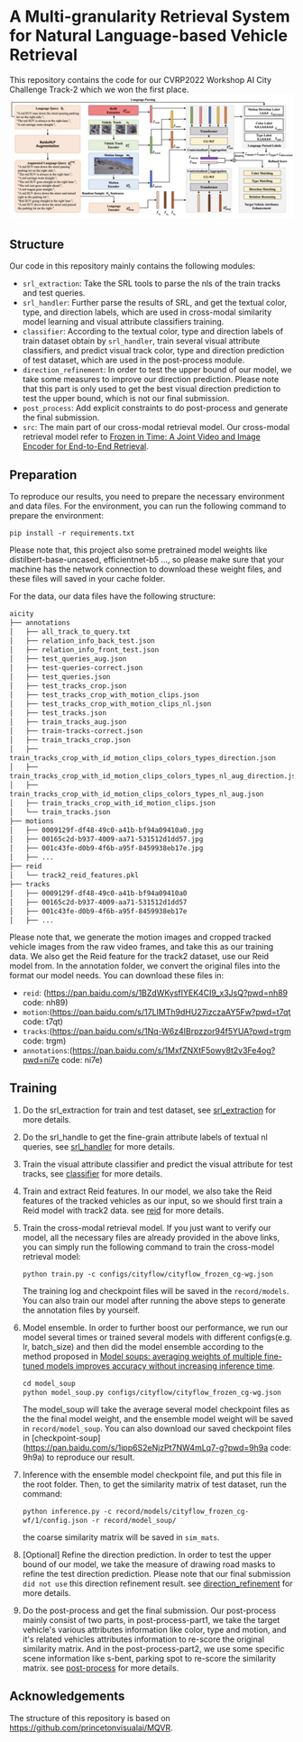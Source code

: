 # A Multi-granularity Retrieval System for Natural Language-based Vehicle Retrieval

This repository contains the code for our CVRP2022 Workshop AI City Challenge Track-2 which we won the first place.
![Alt text](img.png "optional title")
## Structure
Our code in this repository mainly contains the following modules:
- `srl_extraction`: Take the SRL tools to parse the nls of the train tracks and test queries.
- `srl_handler`: Further parse the results of SRL, and get the textual color, type, and direction labels, which are used in cross-modal similarity model learning and visual attribute classifiers training.
-  `classifier`: According to the textual color, type and direction labels of train dataset obtain by `srl_handler`, train several visual attribute classifiers, and predict visual track color, type and direction prediction of test dataset, which are used in the post-process module.
- `direction_refinement`: In order to test the upper bound of our model, we take some measures to improve our direction prediction. Please note that this part is only used to get the best visual direction prediction to test the upper bound, which is not our final submission.
- `post_process`: Add explicit constraints to do post-process and generate the final submission.
- `src`: The main part of our cross-modal retrieval model. Our cross-modal retrieval model refer to [Frozen in Time: A Joint Video and Image Encoder for End-to-End Retrieval](https://arxiv.org/abs/2104.00650).

## Preparation
To reproduce our results, you need to prepare the necessary environment and data files.
For the environment, you can run the following command to prepare the environment:
```
pip install -r requirements.txt
```
Please note that, this project also some pretrained model weights like distilbert-base-uncased, efficientnet-b5 ..., so please make sure that your machine has the network connection to download these weight files, and these files will saved in your cache folder. 

For the data, our data files have the following structure:
```
aicity
├── annotations
│   ├── all_track_to_query.txt
│   ├── relation_info_back_test.json
│   ├── relation_info_front_test.json
│   ├── test_queries_aug.json
│   ├── test-queries-correct.json
│   ├── test_queries.json
│   ├── test_tracks_crop.json
│   ├── test_tracks_crop_with_motion_clips.json
│   ├── test_tracks_crop_with_motion_clips_nl.json
│   ├── test_tracks.json
│   ├── train_tracks_aug.json
│   ├── train-tracks-correct.json
│   ├── train_tracks_crop.json
│   ├── train_tracks_crop_with_id_motion_clips_colors_types_direction.json
│   ├── train_tracks_crop_with_id_motion_clips_colors_types_nl_aug_direction.json
│   ├── train_tracks_crop_with_id_motion_clips_colors_types_nl_aug.json
│   ├── train_tracks_crop_with_id_motion_clips.json
│   └── train_tracks.json
├── motions
│   ├── 0009129f-df48-49c0-a41b-bf94a09410a0.jpg
│   ├── 00165c2d-b937-4009-aa71-531512d1dd57.jpg
│   ├── 001c43fe-d0b9-4f6b-a95f-8459938eb17e.jpg
│   ├── ...
├── reid
│   └── track2_reid_features.pkl
├── tracks
│   ├── 0009129f-df48-49c0-a41b-bf94a09410a0
│   ├── 00165c2d-b937-4009-aa71-531512d1dd57
│   ├── 001c43fe-d0b9-4f6b-a95f-8459938eb17e
│   ├── ...
```
Please note that, we generate the motion images and cropped tracked vehicle images from the raw video frames, and take this as our training data. We also get the Reid feature for the track2 dataset, use our Reid model from. In the annotation folder, we convert the original files into the format our model needs.  You can download these files in:
- `reid`: (https://pan.baidu.com/s/1BZdWKysfIYEK4CI9_x3JsQ?pwd=nh89 code: nh89)
- `motion`:(https://pan.baidu.com/s/17LIMTh9dHU27izczaAY5Fw?pwd=t7qt code: t7qt)
- `tracks`:(https://pan.baidu.com/s/1Nq-W6z4IBrpzzor94f5YUA?pwd=trgm code: trgm)
- `annotations`:(https://pan.baidu.com/s/1MxfZNXtF5owy8t2v3Fe4og?pwd=ni7e code: ni7e)

## Training
1. Do the srl_extraction for train and test dataset, see [srl_extraction](./srl_extraction/README.md) for more details.

2. Do the srl_handle to get the fine-grain attribute labels of textual nl queries, see [srl_handler](./srl_handler/README.md) for more details.

3. Train the visual attribute classifier and predict the visual attribute for test tracks, see [classifier](./classifier/README.md) for more details.

4. Train and extract Reid features. In our model, we also take the Reid features of the tracked vehicles as our input, so we should first train a Reid model with track2 data. see [reid](./reid/README.md) for more details.

5. Train the cross-modal retrieval model. If you just want to verify our model, all the necessary files are already provided in the above links, you can simply run the following command to train the cross-model retrieval model:
    ```
    python train.py -c configs/cityflow/cityflow_frozen_cg-wg.json
    ```
    The training log and checkpoint files will be saved in the `record/models`. You can also train our model after running the above steps to generate the annotation files by yourself.

6. Model ensemble. In order to further boost our performance, we run our model several times or trained several models with different configs(e.g. lr, batch_size)  and then did the model ensemble according to the method proposed in [Model soups: averaging weights of multiple fine-tuned models improves accuracy without increasing inference time](https://arxiv.org/abs/2203.05482). 
    ```
    cd model_soup
    python model_soup.py configs/cityflow/cityflow_frozen_cg-wg.json
    ```
    The model_soup will take the average several model checkpoint files as the the final model weight, and the ensemble model weight will be saved in `record/model_soup`. You can also download our saved checkpoint files in [checkpoint-soup](https://pan.baidu.com/s/1ipp6S2eNjzPt7NW4mLq7-g?pwd=9h9a code: 9h9a) to reproduce our result. 

7. Inference with the ensemble model checkpoint file, and put this file in the root folder. Then, to get the similarity matrix of test dataset, run the command:
    ```
    python inference.py -c record/models/cityflow_frozen_cg-wf/1/config.json -r record/model_soup/ 
    ```
    the coarse similarity matrix will be saved in `sim_mats`.


8. [Optional] Refine the direction prediction. In order to test the upper bound of our model, we take the measure of drawing road masks to refine the test direction prediction. Please note that our final submission `did not use` this direction refinement result. see [direction_refinement](./direction_refinement/README.md) for more details.

9. Do the post-process and get the final submission. Our post-process mainly consist of two parts, in post-process-part1, we take the target vehicle's various attributes information like color, type and motion, and it's related vehicles attributes information to re-score the original similarity matrix. And in the post-process-part2, we use some specific scene information like s-bent, parking spot to re-score the similarity matrix. see [post-process](./post_process/README.md) for more details. 

## Acknowledgements
The structure of this repository is based on https://github.com/princetonvisualai/MQVR.
